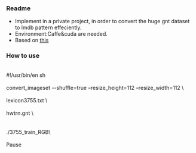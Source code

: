 <h3>Readme</h3>
<ul>
<li>Implement in a private project, in order to convert the huge gnt dataset to lmdb pattern effeciently.</li>
<li>Environment:Caffe&cuda are needed.</li>
<li>Based on <a href="http://www.p-chao.com/2016-05-05/caffe%E7%9A%84%E5%9B%BE%E5%83%8F%E8%BD%AC%E6%8D%A2%E5%B7%A5%E5%85%B7convert_imageset%E6%BA%90%E7%A0%81%E5%88%86%E6%9E%90/">this</a></li>
</ul>
<h3>How to use</h3>
<br>#!/usr/bin/en sh</br>
<br>convert_imageset --shuffle=true –resize_height=112 –resize_width=112 \</br>
<br>lexicon3755.txt \</br>
<br>hwtrn.gnt \</br></br>
<br>./3755_train_RGB\</br>
<br>Pause</br>
